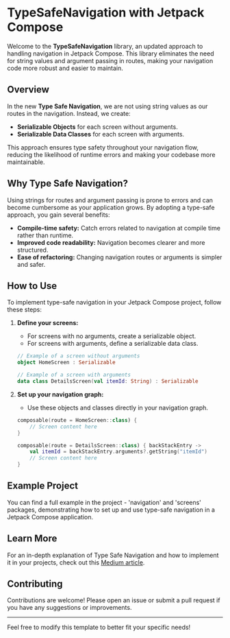 # TypeSafeNavigation with Jetpack Compose

Welcome to the **TypeSafeNavigation** library, an updated approach to handling navigation in Jetpack Compose. This library eliminates the need for string values and argument passing in routes, making your navigation code more robust and easier to maintain.

## Overview

In the new **Type Safe Navigation**, we are not using string values as our routes in the navigation. Instead, we create:

- **Serializable Objects** for each screen without arguments.
- **Serializable Data Classes** for each screen with arguments.

This approach ensures type safety throughout your navigation flow, reducing the likelihood of runtime errors and making your codebase more maintainable.

## Why Type Safe Navigation?

Using strings for routes and argument passing is prone to errors and can become cumbersome as your application grows. By adopting a type-safe approach, you gain several benefits:

- **Compile-time safety:** Catch errors related to navigation at compile time rather than runtime.
- **Improved code readability:** Navigation becomes clearer and more structured.
- **Ease of refactoring:** Changing navigation routes or arguments is simpler and safer.

## How to Use

To implement type-safe navigation in your Jetpack Compose project, follow these steps:

1. **Define your screens:**
    - For screens with no arguments, create a serializable object.
    - For screens with arguments, define a serializable data class.

    ```kotlin
    // Example of a screen without arguments
    object HomeScreen : Serializable

    // Example of a screen with arguments
    data class DetailsScreen(val itemId: String) : Serializable
    ```

2. **Set up your navigation graph:**
    - Use these objects and classes directly in your navigation graph.

    ```kotlin
    composable(route = HomeScreen::class) {
        // Screen content here
    }

    composable(route = DetailsScreen::class) { backStackEntry ->
        val itemId = backStackEntry.arguments?.getString("itemId")
        // Screen content here
    }
    ```

## Example Project

You can find a full example in the project - 'navigation' and 'screens' packages, demonstrating how to set up and use type-safe navigation in a Jetpack Compose application.

## Learn More

For an in-depth explanation of Type Safe Navigation and how to implement it in your projects, check out this [Medium article](https://medium.com/@developerchunk/introducing-type-safe-navigation-in-jetpack-compose-9563b2322243).

## Contributing

Contributions are welcome! Please open an issue or submit a pull request if you have any suggestions or improvements.

---

Feel free to modify this template to better fit your specific needs!
